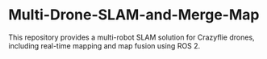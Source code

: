 # Multi-Drone-SLAM-and-Merge-Map
This repository provides a multi-robot SLAM solution for Crazyflie drones, including real-time mapping and map fusion using ROS 2.
